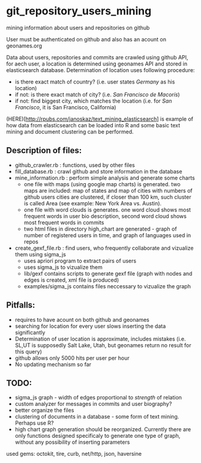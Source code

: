 git_repository_users_mining
===========================

mining information about users and repositories on github

User must be authenticated on github and also has an acount on geonames.org

Data about users, repositories and commits are crawled using github API, for aech user, a location is determined using geonames API and stored in elasticsearch database.
Determination of location uses following procedure:
- is there exact match of country? (i.e. user states *Germany* as his location)
- if not: is there exact match of city? (i.e. *San Francisco de Macorís*)
- if not: find biggest city, which matches the location (i.e. for *San Francisco*, it is San Francisco, California)

(HERE)[http://rpubs.com/janoskaz/text_mining_elasticsearch] is example of how data from elasticsearch can be loaded into R and some basic text mining and document clustering can be performed. 


Description of files:
---------------------
- github_crawler.rb : functions, used by other files
- fill_database.rb : crawl github and store information in the database
- mine_information.rb : perform simple analysis and generate some charts
    - one file with maps (using google map charts) is generated. two maps are included: map of states and map of cities with numbers of github users
    cities are clustered, if closer than 100 km, such cluster is called Area (see example: New York Area vs. Austin).
    - one file with word clouds is generates. one word cloud shows most frequent words in user bio description, second word cloud shows most frequent words in commits
    - two html files in directory high_chart are generated - graph of number of registered users in time, and graph of languages used in repos
- create_gexf_file.rb : find users, who frequently collaborate and vizualize them using sigma_js
    - uses apriori program to extract pairs of users
    - uses sigma_js to vizualize them
    - lib/gexf contains scripts to generate gexf file (graph with nodes and edges is created, xml file is produced)
    - examples/sigma_js contains files neccessary to vizualize the graph 

Pitfalls:
---------
- requires to have acount on both github and geonames
- searching for location for every user slows inserting the data significantly
- Determination of user location is approximate, includes mistakes (i.e. SL,UT is supposedly Salt Lake, Utah, but geonames return no result for this query)
- github allows only 5000 hits per user per hour
- No updating mechanism so far

TODO:
-----
- sigma_js graph - width of edges proportional to *strength* of relation
- custom analyzer for messages in commits and user biography?
- better organize the files
- clustering of documents in a database - some form of text mining. Perhaps use R?
- high chart graph generation should be reorganized. Currently there are only functions designed specificaly to generate one type of graph, without any possibility of inserting parameters

used gems: octokit, tire, curb, net/http, json, haversine
